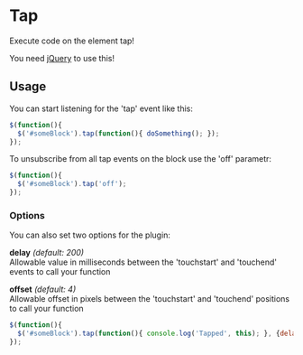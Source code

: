 Tap
===

Execute code on the element tap!

You need [jQuery](http://jquery.com/) to use this!

## Usage
You can start listening for the 'tap' event like this:
```javascript
$(function(){
  $('#someBlock').tap(function(){ doSomething(); });
});
```
To unsubscribe from all tap events on the block use the 'off' parametr:
```javascript
$(function(){
  $('#someBlock').tap('off');
});
```

### Options
You can also set two options for the plugin:

**delay** *(default: 200)*<br/>
Allowable value in milliseconds between the 'touchstart' and 'touchend' events to call your function

**offset** *(default: 4)*<br/>
Allowable offset in pixels between the 'touchstart' and 'touchend' positions to call your function
```javascript
$(function(){
  $('#someBlock').tap(function(){ console.log('Tapped', this); }, {delay: 1000, offset: 10});
});
```
